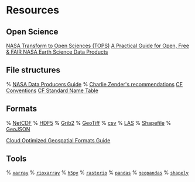 # Resources

## Open Science

[NASA Transform to Open Sciences (TOPS)](https://nasa.github.io/Transform-to-Open-Science/)
[A Practical Guide for Open, Free & FAIR NASA Earth Science Data Products](https://wiki.earthdata.nasa.gov/pages/viewpage.action?pageId=378738424)

## File structures

% [NASA Data Producers Guide]()
% [Charlie Zender's recommendations]()
[CF Conventions](https://cfconventions.org/cf-conventions/cf-conventions.html)
[CF Standard Name Table](https://cfconventions.org/Data/cf-standard-names/current/build/cf-standard-name-table.html)

## Formats

% [NetCDF]()
% [HDF5]()
% [Grib2]()
% [GeoTiff]()
% [csv]()
% [LAS]()
% [Shapefile]()
% [GeoJSON]()

[Cloud Optimized Geospatial Formats Guide](https://guide.cloudnativegeo.org/)


## Tools
% [`xarray`]()
% [`rioxarray`]()
% [`h5py`]()
% [`rasterio`]()
% [`pandas`]()
% [`geopandas`]()
% [`shapely`]()
